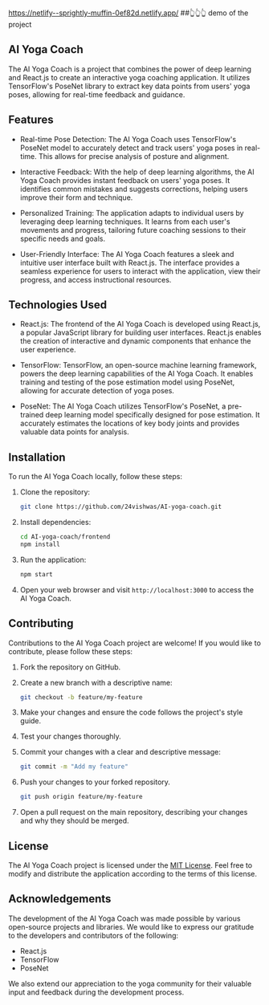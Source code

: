 https://netlify--sprightly-muffin-0ef82d.netlify.app/
##👆👆👆 demo of the project
## AI Yoga Coach

The AI Yoga Coach is a project that combines the power of deep learning and React.js to create an interactive yoga coaching application. It utilizes TensorFlow's PoseNet library to extract key data points from users' yoga poses, allowing for real-time feedback and guidance.

## Features

- Real-time Pose Detection: The AI Yoga Coach uses TensorFlow's PoseNet model to accurately detect and track users' yoga poses in real-time. This allows for precise analysis of posture and alignment.

- Interactive Feedback: With the help of deep learning algorithms, the AI Yoga Coach provides instant feedback on users' yoga poses. It identifies common mistakes and suggests corrections, helping users improve their form and technique.

- Personalized Training: The application adapts to individual users by leveraging deep learning techniques. It learns from each user's movements and progress, tailoring future coaching sessions to their specific needs and goals.

- User-Friendly Interface: The AI Yoga Coach features a sleek and intuitive user interface built with React.js. The interface provides a seamless experience for users to interact with the application, view their progress, and access instructional resources.

## Technologies Used

- React.js: The frontend of the AI Yoga Coach is developed using React.js, a popular JavaScript library for building user interfaces. React.js enables the creation of interactive and dynamic components that enhance the user experience.

- TensorFlow: TensorFlow, an open-source machine learning framework, powers the deep learning capabilities of the AI Yoga Coach. It enables training and testing of the pose estimation model using PoseNet, allowing for accurate detection of yoga poses.

- PoseNet: The AI Yoga Coach utilizes TensorFlow's PoseNet, a pre-trained deep learning model specifically designed for pose estimation. It accurately estimates the locations of key body joints and provides valuable data points for analysis.

## Installation

To run the AI Yoga Coach locally, follow these steps:

1. Clone the repository:

   ```bash
   git clone https://github.com/24vishwas/AI-yoga-coach.git
   ```

2. Install dependencies:

   ```bash
   cd AI-yoga-coach/frontend
   npm install
   ```

3. Run the application:

   ```bash
   npm start
   ```

4. Open your web browser and visit `http://localhost:3000` to access the AI Yoga Coach.

## Contributing

Contributions to the AI Yoga Coach project are welcome! If you would like to contribute, please follow these steps:

1. Fork the repository on GitHub.

2. Create a new branch with a descriptive name:

   ```bash
   git checkout -b feature/my-feature
   ```

3. Make your changes and ensure the code follows the project's style guide.

4. Test your changes thoroughly.

5. Commit your changes with a clear and descriptive message:

   ```bash
   git commit -m "Add my feature"
   ```

6. Push your changes to your forked repository.

   ```bash
   git push origin feature/my-feature
   ```

7. Open a pull request on the main repository, describing your changes and why they should be merged.

## License

The AI Yoga Coach project is licensed under the [MIT License](LICENSE). Feel free to modify and distribute the application according to the terms of this license.

## Acknowledgements

The development of the AI Yoga Coach was made possible by various open-source projects and libraries. We would like to express our gratitude to the developers and contributors of the following:

- React.js
- TensorFlow
- PoseNet

We also extend our appreciation to the yoga community for their valuable input and feedback during the development process.
